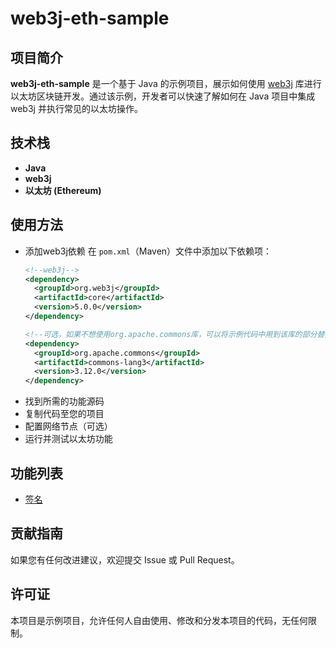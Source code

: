 # web3j-eth-sample

## 项目简介
**web3j-eth-sample** 是一个基于 Java 的示例项目，展示如何使用 [web3j](https://github.com/hyperledger-web3j/web3j) 库进行以太坊区块链开发。通过该示例，开发者可以快速了解如何在 Java 项目中集成 web3j 并执行常见的以太坊操作。

## 技术栈
- **Java**
- **web3j**
- **以太坊 (Ethereum)**

## 使用方法
- 添加web3j依赖
  在 `pom.xml`（Maven）文件中添加以下依赖项：
  ```xml
  <!--web3j-->
  <dependency>
    <groupId>org.web3j</groupId>
    <artifactId>core</artifactId>
    <version>5.0.0</version>
  </dependency>

  <!--可选，如果不想使用org.apache.commons库，可以将示例代码中用到该库的部分替换成自己喜欢的包-->
  <dependency>
    <groupId>org.apache.commons</groupId>
    <artifactId>commons-lang3</artifactId>
    <version>3.12.0</version>
  </dependency>
  ```
- 找到所需的功能源码
- 复制代码至您的项目
- 配置网络节点（可选）
- 运行并测试以太坊功能

## 功能列表
- [签名](https://github.com/zhoujingweb3/web3j-eth-sample/blob/master/src/main/java/SignatureUtil.java)

## 贡献指南
如果您有任何改进建议，欢迎提交 Issue 或 Pull Request。

## 许可证
本项目是示例项目，允许任何人自由使用、修改和分发本项目的代码，无任何限制。
